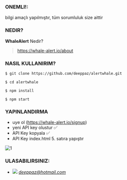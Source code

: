 ### **ONEMLI!:**

bilgi amaçlı yapılmıştır, tüm sorumluluk size aittir

### NEDIR?

**WhaleAlert** Nedir?
> https://whale-alert.io/about

### NASIL KULLANIRIM?


`$ git clone https://github.com/deeppaz/alertwhale.git`

`$ cd alertwhale`

`$ npm install`

`$ npm start`

### YAPINLANDIRMA

- uye ol (https://whale-alert.io/signup)
- yeni API key olustur ✅ 
- API Key kopyala ✅ 
- API Key index.html 5. satıra yapıştır

![1](http://i67.tinypic.com/2mdl361.png)


### ULASABILIRSINIZ:
- ![](http://icons.iconarchive.com/icons/iconsmind/outline/48/Mail-icon.png) *deeppaz@hotmail.com*
